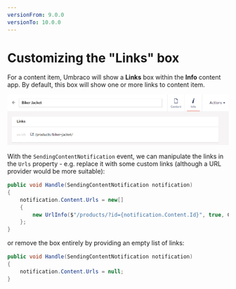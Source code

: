 ```yaml
---
versionFrom: 9.0.0
versionTo: 10.0.0
---
```


# Customizing the "Links" box

For a content item, Umbraco will show a **Links** box within the **Info** content app. By default, this box will show one or more links to content item.

![image](images/properties-info-app.png)

With the `SendingContentNotification` event, we can manipulate the links in the `Urls` property - e.g. replace it with some custom links (although a URL provider would be more suitable):

```C#
public void Handle(SendingContentNotification notification)
{
    notification.Content.Urls = new[]
    {
        new UrlInfo($"/products/?id={notification.Content.Id}", true, CultureInfo.CurrentCulture.Name)
    };
}
```

or remove the box entirely by providing an empty list of links:

```C#
public void Handle(SendingContentNotification notification)
{
    notification.Content.Urls = null;
}
```